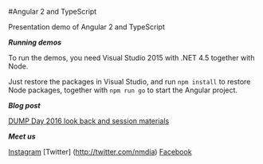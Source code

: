 #Angular 2 and TypeScript

Presentation demo of Angular 2 and TypeScript

***Running demos***

To run the demos, you need Visual Studio 2015 with .NET 4.5 together with Node.

Just restore the packages in Visual Studio, and run `npm install` to restore Node packages, together with `npm run go` to start the Angular project.

 ***Blog post***

 [DUMP Day 2016 look back and session materials
](http://netmedia.io/conferences/dump-day-2016-look-back-and-session-materials_5517)


***Meet us***

[Instagram](http://instagram.com/netmdia)
[Twitter] (http://twitter.com/nmdia)
[Facebook](http://www.facebook.com/nmdia)
